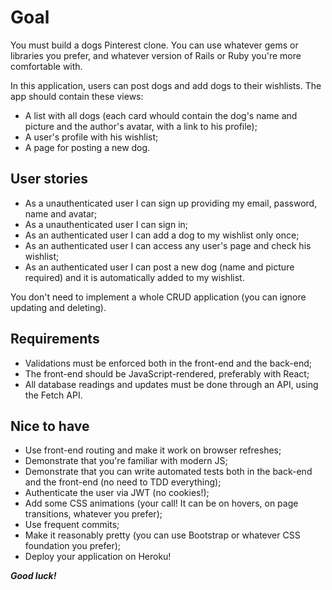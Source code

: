 # Goal

You must build a dogs Pinterest clone. You can use whatever gems or libraries you prefer, and whatever version of Rails or Ruby you're more comfortable with.

In this application, users can post dogs and add dogs to their wishlists. The app should contain these views:

- A list with all dogs (each card whould contain the dog's name and picture and the author's avatar, with a link to his profile);
- A user's profile with his wishlist;
- A page for posting a new dog.

## User stories

- As a unauthenticated user I can sign up providing my email, password, name and avatar;
- As a unauthenticated user I can sign in;
- As an authenticated user I can add a dog to my wishlist only once;
- As an authenticated user I can access any user's page and check his wishlist;
- As an authenticated user I can post a new dog (name and picture required) and it is automatically added to my wishlist.

You don't need to implement a whole CRUD application (you can ignore updating and deleting).

## Requirements

- Validations must be enforced both in the front-end and the back-end;
- The front-end should be JavaScript-rendered, preferably with React;
- All database readings and updates must be done through an API, using the Fetch API.

## Nice to have

- Use front-end routing and make it work on browser refreshes;
- Demonstrate that you're familiar with modern JS;
- Demonstrate that you can write automated tests both in the back-end and the front-end (no need to TDD everything);
- Authenticate the user via JWT (no cookies!);
- Add some CSS animations (your call! It can be on hovers, on page transitions, whatever you prefer);
- Use frequent commits;
- Make it reasonably pretty (you can use Bootstrap or whatever CSS foundation you prefer);
- Deploy your application on Heroku!


***Good luck!***

